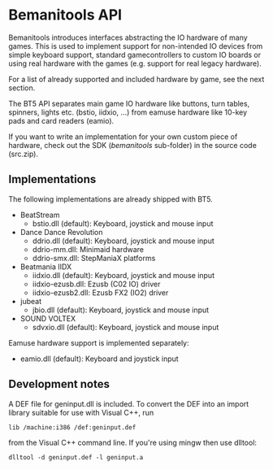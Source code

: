 # Bemanitools API
Bemanitools introduces interfaces abstracting the IO hardware of many games. This is used to implement support for
non-intended IO devices from simple keyboard support, standard gamecontrollers to custom IO boards or using real
hardware with the games (e.g. support for real legacy hardware).

For a list of already supported and included hardware by game, see the next section.

The BT5 API separates main game IO hardware like buttons, turn tables, spinners, lights etc. (bstio, iidxio, ...) from
eamuse hardware like 10-key pads and card readers (eamio).

If you want to write an implementation for your own custom piece of hardware, check out the SDK (*bemanitools*
sub-folder) in the source code (src.zip).

## Implementations
The following implementations are already shipped with BT5. 

* BeatStream
    * bstio.dll (default): Keyboard, joystick and mouse input
* Dance Dance Revolution
    * ddrio.dll (default): Keyboard, joystick and mouse input
    * ddrio-mm.dll: Minimaid hardware
    * ddrio-smx.dll: StepManiaX platforms
* Beatmania IIDX
    * iidxio.dll (default): Keyboard, joystick and mouse input
    * iidxio-ezusb.dll: Ezusb (C02 IO) driver
    * iidxio-ezusb2.dll: Ezusb FX2 (IO2) driver
* jubeat
    * jbio.dll (default): Keyboard, joystick and mouse input
* SOUND VOLTEX
    * sdvxio.dll (default): Keyboard, joystick and mouse input

Eamuse hardware support is implemented separately:
* eamio.dll (default): Keyboard and joystick input 

## Development notes
A DEF file for geninput.dll is included. To convert the DEF into an import library suitable for use with Visual C++, run
```
lib /machine:i386 /def:geninput.def
```
from the Visual C++ command line. If you're using mingw then use dlltool:
```
dlltool -d geninput.def -l geninput.a
```